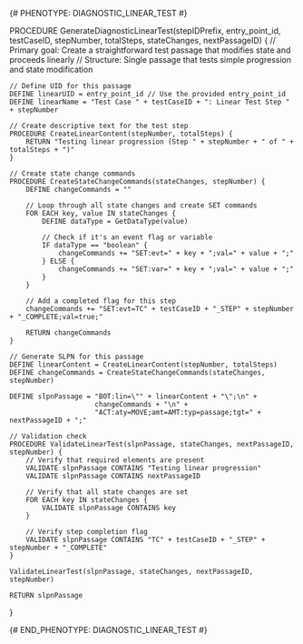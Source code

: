 {# PHENOTYPE: DIAGNOSTIC_LINEAR_TEST #}

PROCEDURE GenerateDiagnosticLinearTest(stepIDPrefix, entry_point_id, testCaseID, stepNumber, totalSteps, stateChanges, nextPassageID) {
    // Primary goal: Create a straightforward test passage that modifies state and proceeds linearly
    // Structure: Single passage that tests simple progression and state modification

    // Define UID for this passage
    DEFINE linearUID = entry_point_id // Use the provided entry_point_id
    DEFINE linearName = "Test Case " + testCaseID + ": Linear Test Step " + stepNumber
    
    // Create descriptive text for the test step
    PROCEDURE CreateLinearContent(stepNumber, totalSteps) {
        RETURN "Testing linear progression (Step " + stepNumber + " of " + totalSteps + ")"
    }
    
    // Create state change commands
    PROCEDURE CreateStateChangeCommands(stateChanges, stepNumber) {
        DEFINE changeCommands = ""
        
        // Loop through all state changes and create SET commands
        FOR EACH key, value IN stateChanges {
            DEFINE dataType = GetDataType(value)
            
            // Check if it's an event flag or variable
            IF dataType == "boolean" {
                changeCommands += "SET:evt=" + key + ";val=" + value + ";"
            } ELSE {
                changeCommands += "SET:var=" + key + ";val=" + value + ";"
            }
        }
        
        // Add a completed flag for this step
        changeCommands += "SET:evt=TC" + testCaseID + "_STEP" + stepNumber + "_COMPLETE;val=true;"
        
        RETURN changeCommands
    }
    
    // Generate SLPN for this passage
    DEFINE linearContent = CreateLinearContent(stepNumber, totalSteps)
    DEFINE changeCommands = CreateStateChangeCommands(stateChanges, stepNumber)
    
    DEFINE slpnPassage = "BOT:lin=\"" + linearContent + "\";\n" +
                         changeCommands + "\n" +
                         "ACT:aty=MOVE;amt=AMT:typ=passage;tgt=" + nextPassageID + ";"
    
    // Validation check
    PROCEDURE ValidateLinearTest(slpnPassage, stateChanges, nextPassageID, stepNumber) {
        // Verify that required elements are present
        VALIDATE slpnPassage CONTAINS "Testing linear progression"
        VALIDATE slpnPassage CONTAINS nextPassageID
        
        // Verify that all state changes are set
        FOR EACH key IN stateChanges {
            VALIDATE slpnPassage CONTAINS key
        }
        
        // Verify step completion flag
        VALIDATE slpnPassage CONTAINS "TC" + testCaseID + "_STEP" + stepNumber + "_COMPLETE"
    }
    
    ValidateLinearTest(slpnPassage, stateChanges, nextPassageID, stepNumber)
    
    RETURN slpnPassage
}

{# END_PHENOTYPE: DIAGNOSTIC_LINEAR_TEST #}
